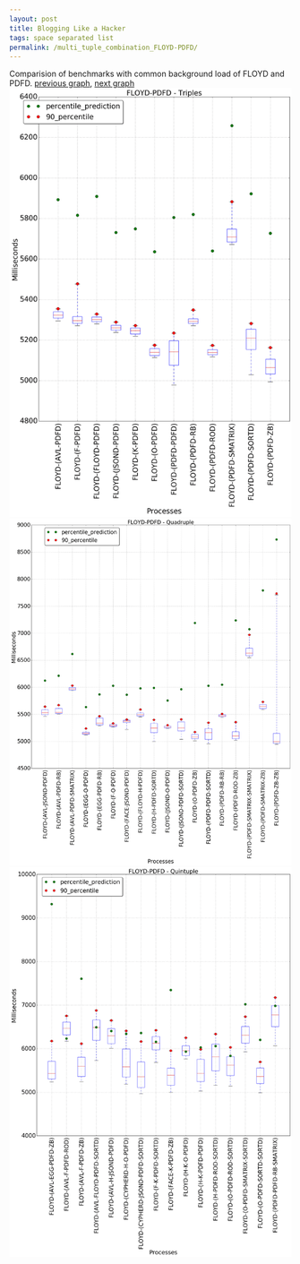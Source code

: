 ```yaml
---
layout: post
title: Blogging Like a Hacker
tags: space separated list
permalink: /multi_tuple_combination_FLOYD-PDFD/
---
```


Comparision of benchmarks with common background load of FLOYD and PDFD.
[previous graph](../multi_tuple_combination_FLOYD-O/), [next graph](../multi_tuple_combination_FLOYD-RB/)
![graph figure](./images/triple/FLOYD/FLOYD-PDFD_box.png)![graph figure](./images/quadruple/FLOYD/FLOYD-PDFD_box.png)![graph figure](./images/quintuple/FLOYD/FLOYD-PDFD_box.png)